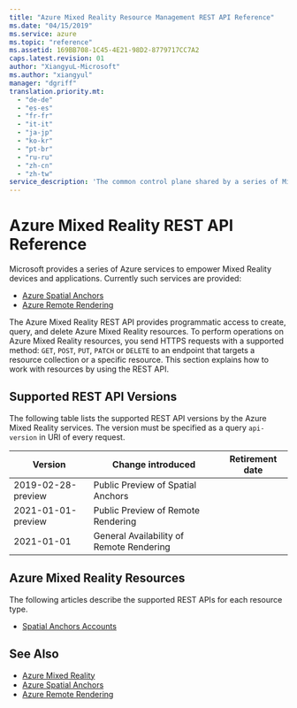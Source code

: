 ```yaml
---
title: "Azure Mixed Reality Resource Management REST API Reference"
ms.date: "04/15/2019"
ms.service: azure
ms.topic: "reference"
ms.assetid: 169BB708-1C45-4E21-98D2-8779717CC7A2
caps.latest.revision: 01
author: "XiangyuL-Microsoft"
ms.author: "xiangyul"
manager: "dgriff"
translation.priority.mt:
  - "de-de"
  - "es-es"
  - "fr-fr"
  - "it-it"
  - "ja-jp"
  - "ko-kr"
  - "pt-br"
  - "ru-ru"
  - "zh-cn"
  - "zh-tw"
service_description: 'The common control plane shared by a series of Mixed Reality cloud service: Azure Spatial Anchors, Azure Remote Rendering, etc.'
---
```


# Azure Mixed Reality REST API Reference
Microsoft provides a series of Azure services to empower Mixed Reality devices and applications. Currently such services are provided:

* [Azure Spatial Anchors](https://azure.microsoft.com/services/spatial-anchors/)
* [Azure Remote Rendering](https://azure.microsoft.com/services/remote-rendering/)

The Azure Mixed Reality REST API provides programmatic access to create, query, and delete Azure Mixed Reality resources. To perform operations on Azure Mixed Reality resources, you send HTTPS requests with a supported method: `GET`, `POST`, `PUT`, `PATCH` or `DELETE` to an endpoint that targets a resource collection or a specific resource. This section explains how to work with resources by using the REST API.

## Supported REST API Versions
The following table lists the supported REST API versions by the Azure Mixed Reality services. The version must be specified as a query `api-version` in URI of every request.

|Version|Change introduced|Retirement date|
|-------------|---------------------|-----------------------|
|2019-02-28-preview|Public Preview of Spatial Anchors||
|2021-01-01-preview|Public Preview of Remote Rendering||
|2021-01-01|General Availability of Remote Rendering||

## Azure Mixed Reality Resources
The following articles describe the supported REST APIs for each resource type.

* [Spatial Anchors Accounts](xref:management.azure.com.mixedreality.2021-01-01.spatialanchorsaccounts)

## See Also
* [Azure Mixed Reality](https://azure.microsoft.com/topic/mixed-reality/)
* [Azure Spatial Anchors](https://azure.microsoft.com/services/spatial-anchors/)
* [Azure Remote Rendering](https://azure.microsoft.com/services/remote-rendering/)